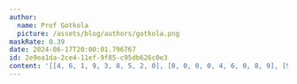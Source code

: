 ```yaml
---
author:
  name: Prof Gotkola
  picture: /assets/blog/authors/gotkola.png
maskRate: 0.39
date: 2024-06-17T20:00:01.796767
id: 2e9ea1da-2ce4-11ef-9f85-c95db626c0e3
content: '[[4, 6, 1, 9, 3, 8, 5, 2, 0], [0, 0, 0, 0, 4, 6, 0, 8, 9], [9, 0, 0, 0, 5, 0, 1, 0, 6], [5, 0, 7, 0, 1, 3, 8, 9, 0], [8, 9, 6, 0, 7, 5, 0, 0, 1], [0, 1, 0, 0, 9, 0, 6, 7, 5], [0, 4, 3, 0, 2, 0, 9, 5, 8], [2, 8, 9, 5, 0, 4, 0, 1, 0], [1, 7, 0, 3, 0, 9, 0, 6, 0]]'
---
```

